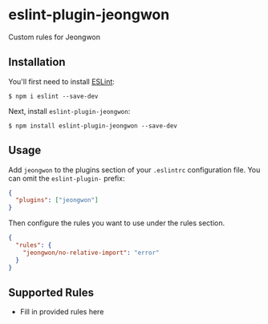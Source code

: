 # eslint-plugin-jeongwon

Custom rules for Jeongwon

## Installation

You'll first need to install [ESLint](http://eslint.org):

```
$ npm i eslint --save-dev
```

Next, install `eslint-plugin-jeongwon`:

```
$ npm install eslint-plugin-jeongwon --save-dev
```

## Usage

Add `jeongwon` to the plugins section of your `.eslintrc` configuration file. You can omit the `eslint-plugin-` prefix:

```json
{
  "plugins": ["jeongwon"]
}
```

Then configure the rules you want to use under the rules section.

```json
{
  "rules": {
    "jeongwon/no-relative-import": "error"
  }
}
```

## Supported Rules

- Fill in provided rules here

